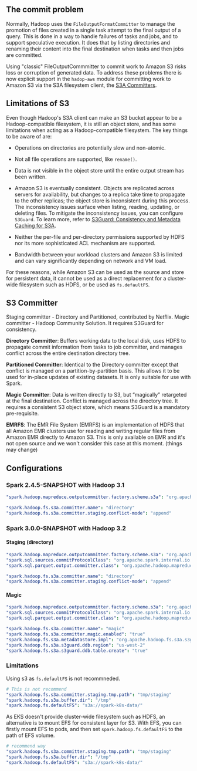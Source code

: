 ## The commit problem
Normally, Hadoop uses the `FileOutputFormatCommitter` to manage the promotion of files created in a single task attempt to the final output of a query. This is done in a way to handle failures of tasks and jobs, and to support speculative execution. It does that by listing directories and renaming their content into the final destination when tasks and then jobs are committed.

 Using "classic" FileOutputCommmitter to commit work to Amazon S3 risks loss or corruption of generated data. To address these problems there is now explicit support in the `hadop-aws` module for committing work to Amazon S3 via the S3A filesystem client, the [S3A Committers](https://hadoop.apache.org/docs/r3.2.1/hadoop-aws/tools/hadoop-aws/committers.html).


## Limitations of S3

Even though Hadoop's S3A client can make an S3 bucket appear to be a Hadoop-compatible filesystem, it is still an object store, and has some limitations when acting as a Hadoop-compatible filesystem. The key things to be aware of are:

- Operations on directories are potentially slow and non-atomic.
- Not all file operations are supported, like `rename()`.

- Data is not visible in the object store until the entire output stream has been written.

- Amazon S3 is eventually consistent. Objects are replicated across servers for availability, but changes to a replica take time to propagate to the other replicas; the object store is inconsistent during this process. The inconsistency issues surface when listing, reading, updating, or deleting files. To mitigate the inconsistency issues, you can configure `S3Guard`. To learn more, refer to [S3Guard: Consistency and Metadata Caching for S3A](https://hadoop.apache.org/docs/r3.2.1/hadoop-aws/tools/hadoop-aws/s3guard.html).

- Neither the per-file and per-directory permissions supported by HDFS nor its more sophisticated ACL mechanism are supported.

- Bandwidth between your workload clusters and Amazon S3 is limited and can vary significantly depending on network and VM load.

For these reasons, while Amazon S3 can be used as the source and store for persistent data, it cannot be used as a direct replacement for a cluster-wide filesystem such as HDFS, or be used as `fs.defaultFS`.


## S3 Committer

Staging committer - Directory and Partitioned, contributed by Netflix.
Magic committer - Hadoop Community Solution. It requires S3Guard for consistency.

**Directory Committer**: Buffers working data to the local disk, uses HDFS to propagate commit information from tasks to job committer, and manages conflict across the entire destination directory tree.

**Partitioned Committer**: Identical to the Directory committer except that conflict is managed on a partition-by-partition basis. This allows it to be used for in-place updates of existing datasets. It is only suitable for use with Spark.

**Magic Committer**: Data is written directly to S3, but “magically” retargeted at the final destination. Conflict is managed across the directory tree. It requires a consistent S3 object store, which means S3Guard is a mandatory pre-requisite.

**EMRFS**: The EMR File System (EMRFS) is an implementation of HDFS that all Amazon EMR clusters use for reading and writing regular files from Amazon EMR directly to Amazon S3. This is only available on EMR and it's not open source and we won't consider this case at this moment. (things may change)


## Configurations

### Spark 2.4.5-SNAPSHOT with Hadoop 3.1

```yaml
"spark.hadoop.mapreduce.outputcommitter.factory.scheme.s3a": "org.apache.hadoop.fs.s3a.commit.S3ACommitterFactory"

"spark.hadoop.fs.s3a.committer.name": "directory"
"spark.hadoop.fs.s3a.committer.staging.conflict-mode": "append"
```


### Spark 3.0.0-SNAPSHOT with Hadoop 3.2

#### Staging (directory)

```yaml
"spark.hadoop.mapreduce.outputcommitter.factory.scheme.s3a": "org.apache.hadoop.fs.s3a.commit.S3ACommitterFactory"
"spark.sql.sources.commitProtocolClass": "org.apache.spark.internal.io.cloud.PathOutputCommitProtocol"
"spark.sql.parquet.output.committer.class": "org.apache.hadoop.mapreduce.lib.output.BindingPathOutputCommitter"

"spark.hadoop.fs.s3a.committer.name": "directory"
"spark.hadoop.fs.s3a.committer.staging.conflict-mode": "append"
```

#### Magic

```yaml
"spark.hadoop.mapreduce.outputcommitter.factory.scheme.s3a": "org.apache.hadoop.fs.s3a.commit.S3ACommitterFactory"
"spark.sql.sources.commitProtocolClass": "org.apache.spark.internal.io.cloud.PathOutputCommitProtocol"
"spark.sql.parquet.output.committer.class": "org.apache.hadoop.mapreduce.lib.output.BindingPathOutputCommitter"

"spark.hadoop.fs.s3a.committer.name": "magic"
"spark.hadoop.fs.s3a.committer.magic.enabled": "true"
"spark.hadoop.fs.s3a.metadatastore.impl": "org.apache.hadoop.fs.s3a.s3guard.DynamoDBMetadataStore"
"spark.hadoop.fs.s3a.s3guard.ddb.region": "us-west-2"
"spark.hadoop.fs.s3a.s3guard.ddb.table.create": "true"
```

### Limitations

Using s3 as `fs.defaultFS` is not recommneded.

```yaml
# This is not recommend
"spark.hadoop.fs.s3a.committer.staging.tmp.path": "tmp/staging"
"spark.hadoop.fs.s3a.buffer.dir": "/tmp"
"spark.hadoop.fs.defaultFS": "s3a://spark-k8s-data/"
```


As EKS doesn't provide cluster-wide filesystem such as HDFS, an alternative is to mount EFS for consistent layer for S3.
With EFS, you can firstly mount EFS to pods, and then set `spark.hadoop.fs.defaultFS` to the path of EFS volume.

```yaml
# recommend way
"spark.hadoop.fs.s3a.committer.staging.tmp.path": "tmp/staging"
"spark.hadoop.fs.s3a.buffer.dir": "/tmp"
"spark.hadoop.fs.defaultFS": "s3a://spark-k8s-data/"
```